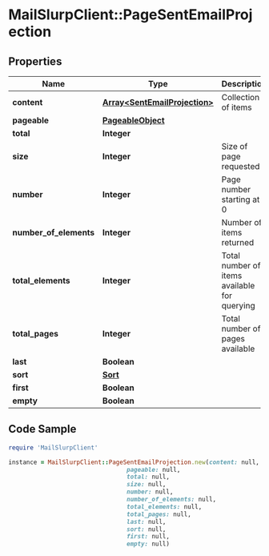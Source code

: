 # MailSlurpClient::PageSentEmailProjection

## Properties

Name | Type | Description | Notes
------------ | ------------- | ------------- | -------------
**content** | [**Array&lt;SentEmailProjection&gt;**](SentEmailProjection) | Collection of items | 
**pageable** | [**PageableObject**](PageableObject) |  | [optional] 
**total** | **Integer** |  | [optional] 
**size** | **Integer** | Size of page requested | 
**number** | **Integer** | Page number starting at 0 | 
**number_of_elements** | **Integer** | Number of items returned | 
**total_elements** | **Integer** | Total number of items available for querying | 
**total_pages** | **Integer** | Total number of pages available | 
**last** | **Boolean** |  | [optional] 
**sort** | [**Sort**](Sort) |  | [optional] 
**first** | **Boolean** |  | [optional] 
**empty** | **Boolean** |  | [optional] 

## Code Sample

```ruby
require 'MailSlurpClient'

instance = MailSlurpClient::PageSentEmailProjection.new(content: null,
                                 pageable: null,
                                 total: null,
                                 size: null,
                                 number: null,
                                 number_of_elements: null,
                                 total_elements: null,
                                 total_pages: null,
                                 last: null,
                                 sort: null,
                                 first: null,
                                 empty: null)
```


